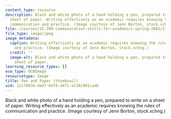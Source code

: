```yaml
---
content_type: resource
description: Black and white photo of a hand holding a pen, prepared to write on a
  sheet of paper. Writing effectively as an academic requires knowing the rules of
  communication and practice. (Image courtesy of Jenn Borton, stock.xchng.)
file: /courses/15-289-communication-skills-for-academics-spring-2002/11c7803b4e4764f84471e138c091cadb_15-289s02-th.jpg
file_type: image/jpeg
image_metadata:
  caption: Writing effectively as an academic requires knowing the rules of communication
    and practice. (Image courtesy of Jenn Borton, stock.xchng.)
  credit: ''
  image-alt: Black and white photo of a hand holding a pen, prepared to write on a
    sheet of paper.
learning_resource_types: []
ocw_type: OCWImage
resourcetype: Image
title: Pen and Paper (thumbnail)
uid: 11c7803b-4e47-64f8-4471-e138c091cadb
---
```

Black and white photo of a hand holding a pen, prepared to write on a sheet of paper. Writing effectively as an academic requires knowing the rules of communication and practice. (Image courtesy of Jenn Borton, stock.xchng.)

